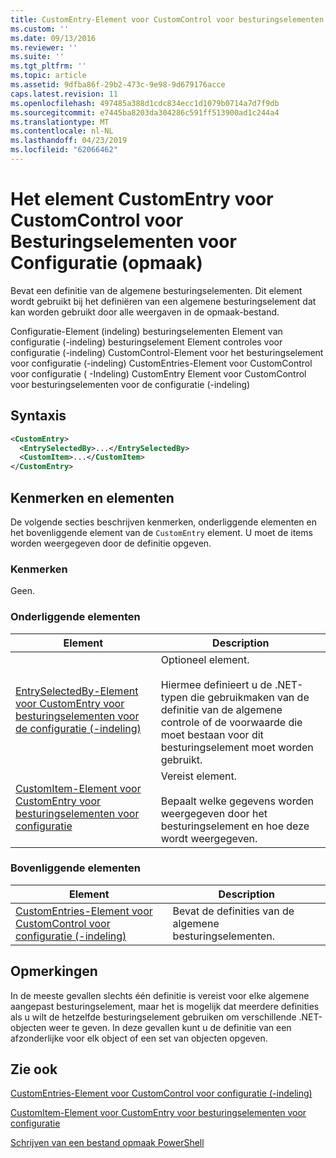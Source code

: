 ```yaml
---
title: CustomEntry-Element voor CustomControl voor besturingselementen voor de configuratie (-indeling) | Microsoft Docs
ms.custom: ''
ms.date: 09/13/2016
ms.reviewer: ''
ms.suite: ''
ms.tgt_pltfrm: ''
ms.topic: article
ms.assetid: 9dfba86f-29b2-473c-9e98-9d679176acce
caps.latest.revision: 11
ms.openlocfilehash: 497485a388d1cdc834ecc1d1079b0714a7d7f9db
ms.sourcegitcommit: e7445ba8203da304286c591ff513900ad1c244a4
ms.translationtype: MT
ms.contentlocale: nl-NL
ms.lasthandoff: 04/23/2019
ms.locfileid: "62066462"
---
```

# <a name="customentry-element-for-customcontrol-for-controls-for-configuration-format"></a>Het element CustomEntry voor CustomControl voor Besturingselementen voor Configuratie (opmaak)

Bevat een definitie van de algemene besturingselementen. Dit element wordt gebruikt bij het definiëren van een algemene besturingselement dat kan worden gebruikt door alle weergaven in de opmaak-bestand.

Configuratie-Element (indeling) besturingselementen Element van configuratie (-indeling) besturingselement Element controles voor configuratie (-indeling) CustomControl-Element voor het besturingselement voor configuratie (-indeling) CustomEntries-Element voor CustomControl voor configuratie ( -Indeling) CustomEntry Element voor CustomControl voor besturingselementen voor de configuratie (-indeling)

## <a name="syntax"></a>Syntaxis

```xml
<CustomEntry>
  <EntrySelectedBy>...</EntrySelectedBy>
  <CustomItem>...</CustomItem>
</CustomEntry>

```

## <a name="attributes-and-elements"></a>Kenmerken en elementen

De volgende secties beschrijven kenmerken, onderliggende elementen en het bovenliggende element van de `CustomEntry` element. U moet de items worden weergegeven door de definitie opgeven.

### <a name="attributes"></a>Kenmerken

Geen.

### <a name="child-elements"></a>Onderliggende elementen

|Element|Description|
|-------------|-----------------|
|[EntrySelectedBy-Element voor CustomEntry voor besturingselementen voor de configuratie (-indeling)](./entryselectedby-element-for-customentry-for-controls-for-configuration-format.md)|Optioneel element.<br /><br /> Hiermee definieert u de .NET-typen die gebruikmaken van de definitie van de algemene controle of de voorwaarde die moet bestaan voor dit besturingselement moet worden gebruikt.|
|[CustomItem-Element voor CustomEntry voor besturingselementen voor configuratie](./customitem-element-for-customentry-for-controls-for-configuration-format.md)|Vereist element.<br /><br /> Bepaalt welke gegevens worden weergegeven door het besturingselement en hoe deze wordt weergegeven.|

### <a name="parent-elements"></a>Bovenliggende elementen

|Element|Description|
|-------------|-----------------|
|[CustomEntries-Element voor CustomControl voor configuratie (-indeling)](./customentries-element-for-customcontrol-for-controls-for-configuration-format.md)|Bevat de definities van de algemene besturingselementen.|

## <a name="remarks"></a>Opmerkingen

In de meeste gevallen slechts één definitie is vereist voor elke algemene aangepast besturingselement, maar het is mogelijk dat meerdere definities als u wilt de hetzelfde besturingselement gebruiken om verschillende .NET-objecten weer te geven. In deze gevallen kunt u de definitie van een afzonderlijke voor elk object of een set van objecten opgeven.

## <a name="see-also"></a>Zie ook

[CustomEntries-Element voor CustomControl voor configuratie (-indeling)](./customentries-element-for-customcontrol-for-controls-for-configuration-format.md)

[CustomItem-Element voor CustomEntry voor besturingselementen voor configuratie](./customitem-element-for-customentry-for-controls-for-configuration-format.md)

[Schrijven van een bestand opmaak PowerShell](./writing-a-powershell-formatting-file.md)
